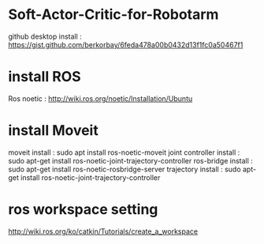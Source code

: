 # Soft-Actor-Critic-for-Robotarm

github desktop install : https://gist.github.com/berkorbay/6feda478a00b0432d13f1fc0a50467f1

# install ROS
Ros noetic : http://wiki.ros.org/noetic/Installation/Ubuntu

# install Moveit
moveit install : sudo apt install ros-noetic-moveit
joint controller install : sudo apt-get install ros-noetic-joint-trajectory-controller
ros-bridge install : sudo apt-get install ros-noetic-rosbridge-server
trajectory install : sudo apt-get install ros-noetic-joint-trajectory-controller


# ros workspace setting
http://wiki.ros.org/ko/catkin/Tutorials/create_a_workspace
